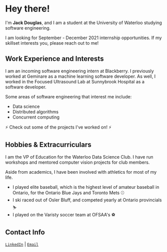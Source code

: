 # Hey there! 

I'm **Jack Douglas**, and I am a student at the University of Waterloo studying software engineering. 

I am looking for September - December 2021 internship opportunities. If my skillset interests you, please reach out to me!

## Work Experience and Interests

I am an incoming software engineering intern at Blackberry. I previously worked at Geminare as a machine learning software developer. As well, I worked in the Focused Ultrasound Lab at Sunnybrook Hospital as a software developer.

Some areas of software engineering that interest me include:

- Data science
- Distributed algorithms
- Concurrent computing

⚡ Check out some of the projects I've worked on! ⚡

## Hobbies & Extracurriculars

I am the VP of Education for the Waterloo Data Science Club. I have run workshops and mentored computer vision projects for club members. 

Aside from academics, I have been involved with athletics for most of my life. 

- I played elite baseball, which is the highest level of amateur baseball in Ontario, for the Ontario Blue Jays and Toronto Mets ⚾
- I ski raced out of Osler Bluff, and competed yearly at Ontario provincials ⛷️
- I played on the Varisty soccer team at OFSAA's ⚽

## Contact Info 

<code>[LinkedIn](https://www.linkedin.com/in/jack-douglas-910896150/)</code> | <code>[Email](mailto:jack.douglas@uwaterloo.ca)</code>

<!--
**J-Douglas/J-Douglas** is a ✨ _special_ ✨ repository because its `README.md` (this file) appears on your GitHub profile.

Here are some ideas to get you started:

- 🔭 I’m currently working on ...
- 🌱 I’m currently learning ...
- 👯 I’m looking to collaborate on ...
- 🤔 I’m looking for help with ...
- 💬 Ask me about ...
- 📫 How to reach me: ...
- 😄 Pronouns: ...
- ⚡ Fun fact: ...
-->
